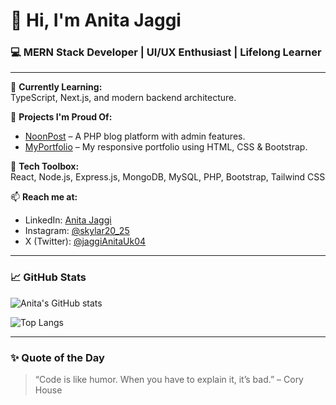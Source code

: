 # 👋 Hi, I'm Anita Jaggi

### 💻 MERN Stack Developer | UI/UX Enthusiast | Lifelong Learner

---

🌱 **Currently Learning:**  
TypeScript, Next.js, and modern backend architecture.

🚀 **Projects I'm Proud Of:**
- [NoonPost](https://github.com/anitajaggi/noonpost) – A PHP blog platform with admin features.
- [MyPortfolio](https://github.com/anitajaggi/portfolio) – My responsive portfolio using HTML, CSS & Bootstrap.

🔧 **Tech Toolbox:**  
React, Node.js, Express.js, MongoDB, MySQL, PHP, Bootstrap, Tailwind CSS

📫 **Reach me at:**  
- LinkedIn: [Anita Jaggi](https://linkedin.com/in/anita-jaggi-20-uk04)  
- Instagram: [@skylar20_25](https://instagram.com/@skylar20_25)  
- X (Twitter): [@jaggiAnitaUk04](https://x.com/jaggiAnitaUk04)

---

### 📈 GitHub Stats

![Anita's GitHub stats](https://github-readme-stats.vercel.app/api?username=anitajaggi&show_icons=true&theme=gruvbox)

![Top Langs](https://github-readme-stats.vercel.app/api/top-langs/?username=anitajaggi&layout=compact&theme=gruvbox)

---

### ✨ Quote of the Day
> “Code is like humor. When you have to explain it, it’s bad.” – Cory House

